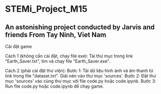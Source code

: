 # STEMi_Project_M15
An astonishing project conducted by Jarvis and friends From Tay Ninh, Viet Nam
-------------------------
Cài đặt game

Cách 1 (không cần cài đặt, chạy file exe): Tải thư mục trong link "Earth_Saver.txt", tìm và chạy file "Earth_Saver.exe".

Cách 2 (phải cài đặt thư viện):
  Bước 1: Tải dữ liệu hình ảnh và âm thanh từ link trong file "dataset.txt". Giải nén vào thư mục 'sources'.
  Bước 2: Đặt thư mục 'sources' vào cùng thư mục với file code.py hoặc code.ipynb.
  Bước 3: Run file code.py hoặc code.ipynb để chạy game.
